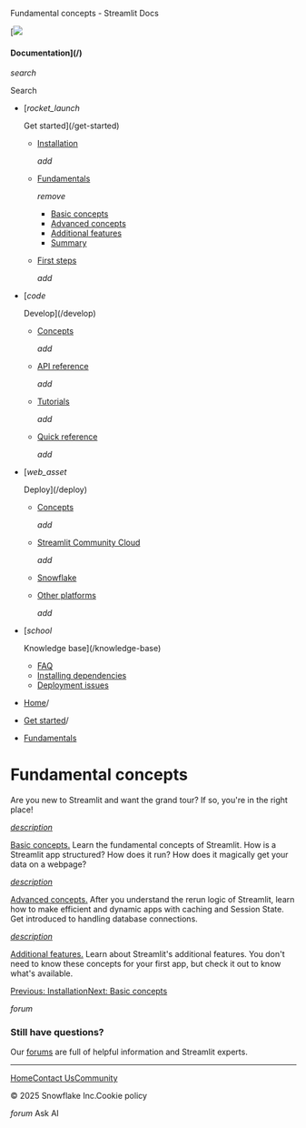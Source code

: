 ﻿Fundamental concepts - Streamlit Docs

[![](/logo.svg)

#### Documentation](/)

*search*

Search

* [*rocket\_launch*

  Get started](/get-started)
  + [Installation](/get-started/installation)

    *add*
  + [Fundamentals](/get-started/fundamentals)

    *remove*

    - [Basic concepts](/get-started/fundamentals/main-concepts)
    - [Advanced concepts](/get-started/fundamentals/advanced-concepts)
    - [Additional features](/get-started/fundamentals/additional-features)
    - [Summary](/get-started/fundamentals/summary)
  + [First steps](/get-started/tutorials)

    *add*
* [*code*

  Develop](/develop)
  + [Concepts](/develop/concepts)

    *add*
  + [API reference](/develop/api-reference)

    *add*
  + [Tutorials](/develop/tutorials)

    *add*
  + [Quick reference](/develop/quick-reference)

    *add*
* [*web\_asset*

  Deploy](/deploy)
  + [Concepts](/deploy/concepts)

    *add*
  + [Streamlit Community Cloud](/deploy/streamlit-community-cloud)

    *add*
  + [Snowflake](/deploy/snowflake)
  + [Other platforms](/deploy/tutorials)

    *add*
* [*school*

  Knowledge base](/knowledge-base)
  + [FAQ](/knowledge-base/using-streamlit)
  + [Installing dependencies](/knowledge-base/dependencies)
  + [Deployment issues](/knowledge-base/deploy)

* [Home](/)/
* [Get started](/get-started)/
* [Fundamentals](/get-started/fundamentals)

Fundamental concepts
====================

Are you new to Streamlit and want the grand tour? If so, you're in the right place!

[*description*](/get-started/fundamentals/main-concepts)

[Basic concepts.](/get-started/fundamentals/main-concepts) Learn the fundamental concepts of Streamlit. How is a Streamlit app structured? How does it run? How does it magically get your data on a webpage?

[*description*](/get-started/fundamentals/advanced-concepts)

[Advanced concepts.](/get-started/fundamentals/advanced-concepts) After you understand the rerun logic of Streamlit, learn how to make efficient and dynamic apps with caching and Session State. Get introduced to handling database connections.

[*description*](/get-started/fundamentals/additional-features)

[Additional features.](/get-started/fundamentals/additional-features) Learn about Streamlit's additional features. You don't need to know these concepts for your first app, but check it out to know what's available.

[Previous: Installation](/get-started/installation)[Next: Basic concepts](/get-started/fundamentals/main-concepts)

*forum*

### Still have questions?

Our [forums](https://discuss.streamlit.io) are full of helpful information and Streamlit experts.

---

[Home](/)[Contact Us](mailto:hello@streamlit.io?subject=Contact%20from%20documentation%20)[Community](https://discuss.streamlit.io)

© 2025 Snowflake Inc.Cookie policy

*forum* Ask AI
